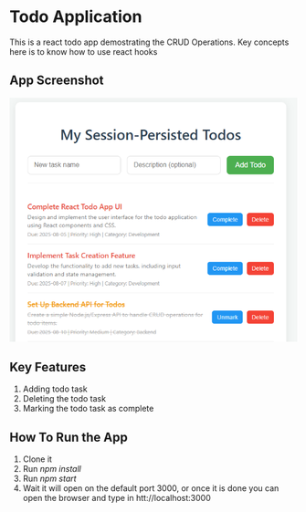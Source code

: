 # Todo Application
This is a react todo app demostrating the CRUD Operations. Key concepts here is to know how to use react hooks


## App Screenshot
![UI Screenshot for the application](app.png)

## Key Features
1. Adding todo task
2. Deleting the todo task
3. Marking the todo task as complete

## How To Run the App
1. Clone it
2. Run *npm install*
3. Run *npm start*
4. Wait it will open on the default port 3000, or once it is done you can open the browser and type in htt://localhost:3000 

